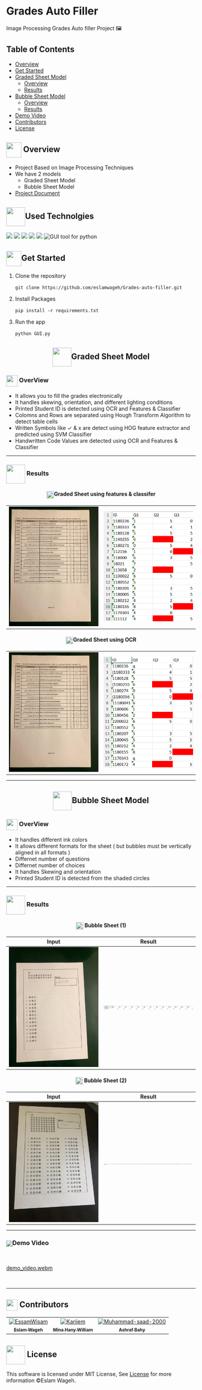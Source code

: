 # Grades Auto Filler
 Image Processing Grades Auto filler Project 🖼️


## Table of Contents

- <a href ="#overview">Overview</a>
- <a href ="#started">Get Started</a>
- <a href ="#graded_sheet">Graded Sheet Model</a>
  - <a href ="#graded_sheet_overview">Overview</a>
  - <a href ="#graded_sheet_results">Results</a>
- <a href ="#bubble_sheet">Bubble Sheet Model</a>
  - <a href ="#bubble_sheet_overview">Overview</a>
  - <a href ="#bubble_sheet_results">Results</a>
- <a href ="#video_demo">Demo Video</a>
- <a href ="#contributors">Contributors</a>
- <a href ="#license">License</a>


## <img  align= center width=40px height=40px src="https://media3.giphy.com/media/psneItdLMpWy36ejfA/source.gif"> Overview<a id = "overview"></a>
- Project Based on Image Processing Techniques
- We have 2 models
  - Graded Sheet Model
  - Bubble Sheet Model
- <a href="https://github.com/eslamwageh/Grades-auto-filler/blob/main/Grades%20autofiller%20%5BOptional%20Idea%5D.docx">Project Document</a>

## <img  align= center width=50px height=50px src="https://user-images.githubusercontent.com/72309546/215230425-03645465-e762-42ae-9772-947ca1b01401.png">Used Technolgies <a id = "Technolgies"></a>

<div>
<img height="40" src="https://upload.wikimedia.org/wikipedia/commons/thumb/c/c3/Python-logo-notext.svg/1200px-Python-logo-notext.svg.png" />

<img height="40" src="https://upload.wikimedia.org/wikipedia/commons/thumb/3/38/Jupyter_logo.svg/1200px-Jupyter_logo.svg.png" />

<img height="40" src="https://upload.wikimedia.org/wikipedia/commons/thumb/3/32/OpenCV_Logo_with_text_svg_version.svg/800px-OpenCV_Logo_with_text_svg_version.svg.png" />
<img height="40" src="https://upload.wikimedia.org/wikipedia/commons/thumb/0/05/Scikit_learn_logo_small.svg/2560px-Scikit_learn_logo_small.svg.png" />
<img height="40" src="https://miro.medium.com/max/490/1*9Gbo-HOvajpbya5RsLN1uw.png" />
<img height="40" src="https://i0.wp.com/iot4beginners.com/wp-content/uploads/2020/04/65dc5834-de21-4e2e-bd4d-5e0c3c6994dd.jpg?fit=375%2C422&ssl=1" alt="GUI tool for python"/>
</div>

## <img  align= center width=40px height=40px src="https://cdn.pixabay.com/animation/2022/07/31/06/27/06-27-17-124_512.gif">Get Started <a id = "started"></a>

<ol>
<li>Clone the repository

<br>

```
git clone https://github.com/eslamwageh/Grades-auto-filler.git
```

</li>

<li>Install Packages

<br>

```
pip install -r requirements.txt
```

</li>

<li>Run the app

<br>

```
python GUI.py
```

</li>
</ol>

<h2 align=center > <img  align=center width=50px height=50px src="https://user-images.githubusercontent.com/72309546/214907431-b4e250f1-9b3a-4149-b7b4-bbd17b833b97.png">Graded Sheet Model <a id = "graded_sheet"></a>
</h2>


### <img  align= center width=30px height=30px src="https://media1.giphy.com/media/3ohzdWYbITsO2Y5rbi/giphy.gif?cid=6c09b9523ys3hxe1y9ueyo5ab7nzkbhv9oev797jvb5bz6rt&rid=giphy.gif&ct=s"> OverView<a id = "graded_sheet_overview"></a>

- It allows you to fill the grades electronically
- It handles skewing, orientation, and different lighting conditions
- Printed Student ID is detected using OCR and Features & Classifier
- Colomns and Rows are separated using Hough Transform Algorithm to detect table cells
- Written Symbols like ✓ & x are detect using HOG feature extractor and predicted using SVM Classifier
- Handwritten Code Values are detected using OCR and Features & Classifier

***

### <img  align= center width=50px height=50px src="https://cdn-icons-png.flaticon.com/512/1589/1589689.png"> Results<a id = "graded_sheet_results"></a>

<h4 align=center> <img  align= center width=20px height=20px src="https://media1.giphy.com/media/ZecwzuvmRrjOHsXNcI/giphy.gif?cid=6c09b9523btueuk8qe6usw2cnpb7qn8ki6evjwp62n2xiyi7&rid=giphy.gif&ct=s">Graded Sheet using features & classifer<a id = "results"></a>
</h4>


<table>
  <tr>
    <td width=40% valign="center"><img src="https://github.com/eslamwageh/Grades-auto-filler/blob/main/tests/grades_test1.jpg?raw=true"/></td>
    <td width=40% valign="center"><img src="https://github.com/eslamwageh/Grades-auto-filler/blob/main/tests/features&classifier_result.png?raw=true"/></td>
  </tr>
</table>

<h4 align=center> <img  align= center width=20px height=20px src="https://media1.giphy.com/media/ZecwzuvmRrjOHsXNcI/giphy.gif?cid=6c09b9523btueuk8qe6usw2cnpb7qn8ki6evjwp62n2xiyi7&rid=giphy.gif&ct=s">Graded Sheet using OCR<a id = "results"></a>
</h4>

<table>
  <tr>
    <td width=40% valign="center"><img src="https://github.com/eslamwageh/Grades-auto-filler/blob/main/tests/grades_test1.jpg?raw=true"/></td>
    <td width=40% valign="center"><img src="https://github.com/eslamwageh/Grades-auto-filler/blob/main/tests/OCR_result.png?raw=true"/></td>
  </tr>
</table>

***

<h2 align=center > <img  align=center width=50px height=50px src="https://user-images.githubusercontent.com/72309546/214907431-b4e250f1-9b3a-4149-b7b4-bbd17b833b97.png">Bubble Sheet Model <a id = "bubble_sheet"></a>
</h2>

### <img  align= center width=30px height=30px src="https://media1.giphy.com/media/3ohzdWYbITsO2Y5rbi/giphy.gif?cid=6c09b9523ys3hxe1y9ueyo5ab7nzkbhv9oev797jvb5bz6rt&rid=giphy.gif&ct=s"> OverView<a id = "bubble_sheet_overview"></a>

- It handles different ink colors
- It allows different formats for the sheet ( but bubbles must be vertically aligned in all formats )
- Differnet number of questions
- Differnet number of choices
- It handles Skewing and orientation
- Printed Student ID is detected from the shaded circles

***
### <img  align= center width=50px height=50px src="https://cdn-icons-png.flaticon.com/512/1589/1589689.png"> Results<a id = "bubble_sheet_results"></a>

<h4 align=center> <img  align= center width=20px height=20px src="https://media1.giphy.com/media/ZecwzuvmRrjOHsXNcI/giphy.gif?cid=6c09b9523btueuk8qe6usw2cnpb7qn8ki6evjwp62n2xiyi7&rid=giphy.gif&ct=s"> Bubble Sheet (1) </h4>
<table>
 <thead>
    <tr>
      <th>Input</th>
      <th>Result</th>
    </tr>
   </thead>
  <tr>
    <td width=50% valign="center"><img src="https://raw.githubusercontent.com/eslamwageh/Grades-auto-filler/refs/heads/main/tests/1.jpg?token=GHSAT0AAAAAAC53FQC576IJKDECBRTFCROUZ4XWPJA"/></td>
    <td width=50% valign="center"><img src="https://github.com/eslamwageh/Grades-auto-filler/blob/main/tests/test1_result.png?raw=true"/></td>
  </tr>
</table>


<h4 align=center> <img  align= center width=20px height=20px src="https://media1.giphy.com/media/ZecwzuvmRrjOHsXNcI/giphy.gif?cid=6c09b9523btueuk8qe6usw2cnpb7qn8ki6evjwp62n2xiyi7&rid=giphy.gif&ct=s"> Bubble Sheet (2)
</h4>

<table>
 <thead>
    <tr>
      <th>Input</th>
      <th>Result</th>
    </tr>
   </thead>
  <tr>
    <td width=50% valign="center"><img src="https://github.com/eslamwageh/Grades-auto-filler/blob/main/tests/25.jpg?raw=true"/></td>
    <td width=50% valign="center"><img src="https://github.com/eslamwageh/Grades-auto-filler/blob/main/tests/test2_result.png?raw=true"/></td>
  </tr>
</table>

***

### <img  align= center width=50px src="https://i2.wp.com/www.rankred.com/wp-content/uploads/2019/07/AI-solves-Rubik-Cube.gif?fit=800%2C433&ssl=1">Demo Video<a id = "video_demo"></a>
<br>

[demo_video.webm](https://raw.githubusercontent.com/eslamwageh/Grades-auto-filler/main/tests/demo_video.webm)

<br>

***
 
## <img  align= center width=30px height=30px src="https://media1.giphy.com/media/WFZvB7VIXBgiz3oDXE/giphy.gif?cid=6c09b952tmewuarqtlyfot8t8i0kh6ov6vrypnwdrihlsshb&rid=giphy.gif&ct=s"> Contributors <a id = "contributors"></a>

<table>
<tr>
  <td align="center">
        <a href="https://github.com/eslamwageh">
            <img src="https://avatars.githubusercontent.com/u/53353517?v=4" width="100;" alt="EssamWisam"/>
            <br />
            <sub><b>Eslam Wageh</b></sub>
        </a>
    </td>
    <td align="center">
        <a href="https://github.com/Mina-H-William">
            <img src="https://avatars.githubusercontent.com/u/118685507?v=4" width="100;" alt="Kariiem"/>
            <br />
            <sub><b>Mina Hany William</b></sub>
        </a>
    </td>
    <td align="center">
        <a href="https://github.com/Ashraf-Bahy">
            <img src="https://avatars.githubusercontent.com/u/111181298?v=4" width="100;" alt="Muhammad-saad-2000"/>
            <br />
            <sub><b>Ashraf Bahy</b></sub>
        </a>
    </td>
    </tr>
</table>


## <img  align= center width=50px height=50px src="https://media1.giphy.com/media/ggoKD4cFbqd4nyugH2/giphy.gif?cid=6c09b9527jpi8kfxsj6eswuvb7ay2p0rgv57b7wg0jkihhhv&rid=giphy.gif&ct=s"> License <a id = "license"></a>
This software is licensed under MIT License, See [License](https://github.com/eslamwageh/Grades-auto-filler/blob/main/LICENSE) for more information ©Eslam Wageh.
